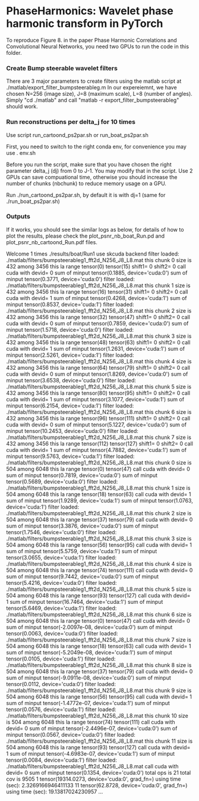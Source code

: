 PhaseHarmonics: Wavelet phase harmonic transform in PyTorch
======================================

To reproduce Figure 8. in the paper Phase Harmonic Correlations and Convolutional Neural Networks, you need two GPUs to run the code in this folder. 

### Create Bump steerable wavelet filters 
There are 3 major parameters to create filters using the matlab script at ./matlab/export_filter_bumpsteerableg.m
In our expereiemnt, we have chosen N=256 (image size), J=8 (maximum scale), L=8 (number of angles).
Simply "cd ./matlab" and call "matlab -r export_filter_bumpsteerableg" should work.

### Run reconstructions per delta_j for 10 times
Use script run_cartoond_ps2par.sh or run_boat_ps2par.sh

First, you need to switch to the right conda env, for convenience you may use 
. env.sh

Before you run the script, make sure that you have chosen the right parameter delta_j (dj) from 0 to J-1. You may modify that in the script.
Use 2 GPUs can save compuational time, otherwise you should increase the number of chunks (nbchunk) to reduce memory usage on a GPU.

Run ./run_cartoond_ps2par.sh, by default it is with dj=1 (same for ./run_boat_ps2par.sh)

### Outputs
If it works, you should see the similar logs as below, for details of how to plot the results, please check the plot_psnr_nb_boat_Run.pd and plot_psnr_nb_cartoond_Run.pdf files.

Welcome 1 times ./results/boat/Run1
use skcuda backend
filter loaded: ./matlab/filters/bumpsteerableg1_fft2d_N256_J8_L8.mat
this chunk 0  size is  432  among  3456
this la range tensor(0) tensor(15)
shift1= 0 shift2= 0
call cuda with devid= 0
sum of minput tensor(0.1885, device='cuda:0')
sum of minput tensor(0.3771, device='cuda:0')
filter loaded: ./matlab/filters/bumpsteerableg1_fft2d_N256_J8_L8.mat
this chunk 1  size is  432  among  3456
this la range tensor(16) tensor(31)
shift1= 0 shift2= 0
call cuda with devid= 1
sum of minput tensor(0.4268, device='cuda:1')
sum of minput tensor(0.8537, device='cuda:1')
filter loaded: ./matlab/filters/bumpsteerableg1_fft2d_N256_J8_L8.mat
this chunk 2  size is  432  among  3456
this la range tensor(32) tensor(47)
shift1= 0 shift2= 0
call cuda with devid= 0
sum of minput tensor(0.7859, device='cuda:0')
sum of minput tensor(1.5718, device='cuda:0')
filter loaded: ./matlab/filters/bumpsteerableg1_fft2d_N256_J8_L8.mat
this chunk 3  size is  432  among  3456
this la range tensor(48) tensor(63)
shift1= 0 shift2= 0
call cuda with devid= 1
sum of minput tensor(1.2631, device='cuda:1')
sum of minput tensor(2.5261, device='cuda:1')
filter loaded: ./matlab/filters/bumpsteerableg1_fft2d_N256_J8_L8.mat
this chunk 4  size is  432  among  3456
this la range tensor(64) tensor(79)
shift1= 0 shift2= 0
call cuda with devid= 0
sum of minput tensor(1.8269, device='cuda:0')
sum of minput tensor(3.6538, device='cuda:0')
filter loaded: ./matlab/filters/bumpsteerableg1_fft2d_N256_J8_L8.mat
this chunk 5  size is  432  among  3456
this la range tensor(80) tensor(95)
shift1= 0 shift2= 0
call cuda with devid= 1
sum of minput tensor(3.1077, device='cuda:1')
sum of minput tensor(6.2154, device='cuda:1')
filter loaded: ./matlab/filters/bumpsteerableg1_fft2d_N256_J8_L8.mat
this chunk 6  size is  432  among  3456
this la range tensor(96) tensor(111)
shift1= 0 shift2= 0
call cuda with devid= 0
sum of minput tensor(5.1227, device='cuda:0')
sum of minput tensor(10.2453, device='cuda:0')
filter loaded: ./matlab/filters/bumpsteerableg1_fft2d_N256_J8_L8.mat
this chunk 7  size is  432  among  3456
this la range tensor(112) tensor(127)
shift1= 0 shift2= 0
call cuda with devid= 1
sum of minput tensor(4.7882, device='cuda:1')
sum of minput tensor(9.5763, device='cuda:1')
filter loaded: ./matlab/filters/bumpsteerableg1_fft2d_N256_J8_L8.mat
this chunk 0  size is  504  among  6048
this la range tensor(0) tensor(47)
call cuda with devid= 0
sum of minput tensor(0.7819, device='cuda:0')
sum of minput tensor(0.5689, device='cuda:0')
filter loaded: ./matlab/filters/bumpsteerableg1_fft2d_N256_J8_L8.mat
this chunk 1  size is  504  among  6048
this la range tensor(18) tensor(63)
call cuda with devid= 1
sum of minput tensor(1.9289, device='cuda:1')
sum of minput tensor(1.0763, device='cuda:1')
filter loaded: ./matlab/filters/bumpsteerableg1_fft2d_N256_J8_L8.mat
this chunk 2  size is  504  among  6048
this la range tensor(37) tensor(79)
call cuda with devid= 0
sum of minput tensor(3.3876, device='cuda:0')
sum of minput tensor(1.7546, device='cuda:0')
filter loaded: ./matlab/filters/bumpsteerableg1_fft2d_N256_J8_L8.mat
this chunk 3  size is  504  among  6048
this la range tensor(56) tensor(95)
call cuda with devid= 1
sum of minput tensor(5.5759, device='cuda:1')
sum of minput tensor(3.0655, device='cuda:1')
filter loaded: ./matlab/filters/bumpsteerableg1_fft2d_N256_J8_L8.mat
this chunk 4  size is  504  among  6048
this la range tensor(74) tensor(111)
call cuda with devid= 0
sum of minput tensor(9.7442, device='cuda:0')
sum of minput tensor(5.4216, device='cuda:0')
filter loaded: ./matlab/filters/bumpsteerableg1_fft2d_N256_J8_L8.mat
this chunk 5  size is  504  among  6048
this la range tensor(93) tensor(127)
call cuda with devid= 1
sum of minput tensor(16.7464, device='cuda:1')
sum of minput tensor(5.6469, device='cuda:1')
filter loaded: ./matlab/filters/bumpsteerableg1_fft2d_N256_J8_L8.mat
this chunk 6  size is  504  among  6048
this la range tensor(0) tensor(47)
call cuda with devid= 0
sum of minput tensor(-2.0097e-08, device='cuda:0')
sum of minput tensor(0.0063, device='cuda:0')
filter loaded: ./matlab/filters/bumpsteerableg1_fft2d_N256_J8_L8.mat
this chunk 7  size is  504  among  6048
this la range tensor(18) tensor(63)
call cuda with devid= 1
sum of minput tensor(-5.2049e-08, device='cuda:1')
sum of minput tensor(0.0105, device='cuda:1')
filter loaded: ./matlab/filters/bumpsteerableg1_fft2d_N256_J8_L8.mat
this chunk 8  size is  504  among  6048
this la range tensor(37) tensor(79)
call cuda with devid= 0
sum of minput tensor(-9.0911e-08, device='cuda:0')
sum of minput tensor(0.0112, device='cuda:0')
filter loaded: ./matlab/filters/bumpsteerableg1_fft2d_N256_J8_L8.mat
this chunk 9  size is  504  among  6048
this la range tensor(56) tensor(95)
call cuda with devid= 1
sum of minput tensor(-1.4772e-07, device='cuda:1')
sum of minput tensor(0.0576, device='cuda:1')
filter loaded: ./matlab/filters/bumpsteerableg1_fft2d_N256_J8_L8.mat
this chunk 10  size is  504  among  6048
this la range tensor(74) tensor(111)
call cuda with devid= 0
sum of minput tensor(-2.4496e-07, device='cuda:0')
sum of minput tensor(0.0567, device='cuda:0')
filter loaded: ./matlab/filters/bumpsteerableg1_fft2d_N256_J8_L8.mat
this chunk 11  size is  504  among  6048
this la range tensor(93) tensor(127)
call cuda with devid= 1
sum of minput tensor(-4.6983e-07, device='cuda:1')
sum of minput tensor(0.0084, device='cuda:1')
filter loaded: ./matlab/filters/bumpsteerableg1_fft2d_N256_J8_L8.mat
call cuda with devid= 0
sum of minput tensor(0.1354, device='cuda:0')
total ops is 21
total cov is 9505
1 tensor(19314.0273, device='cuda:0', grad_fn=<AddBackward0>) using time (sec): 2.3269166946411133
11 tensor(62.8728, device='cuda:0', grad_fn=<AddBackward0>) using time (sec): 19.13817024230957
...

